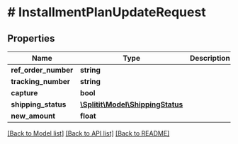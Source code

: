 # # InstallmentPlanUpdateRequest

## Properties

Name | Type | Description | Notes
------------ | ------------- | ------------- | -------------
**ref_order_number** | **string** |  | [optional]
**tracking_number** | **string** |  | [optional]
**capture** | **bool** |  | [optional]
**shipping_status** | [**\Splitit\Model\ShippingStatus**](ShippingStatus.md) |  | [optional]
**new_amount** | **float** |  | [optional]

[[Back to Model list]](../../README.md#models) [[Back to API list]](../../README.md#endpoints) [[Back to README]](../../README.md)
